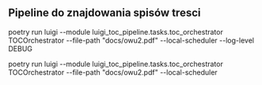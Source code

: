 ## Pipeline do znajdowania spisów tresci

poetry run luigi --module luigi_toc_pipeline.tasks.toc_orchestrator TOCOrchestrator --file-path "docs/owu2.pdf" --local-scheduler --log-level DEBUG

poetry run luigi --module luigi_toc_pipeline.tasks.toc_orchestrator TOCOrchestrator --file-path "docs/owu2.pdf" --local-scheduler

